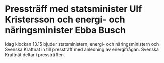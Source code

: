# Pressträff med statsminister Ulf Kristersson och energi- och näringsminister Ebba Busch

Idag klockan 13.15 bjuder statsministern, energi- och näringsministern och Svenska Kraftnät in till pressträff med anledning av energifrågan. Svenska Kraftnät deltar i pressträffen.
